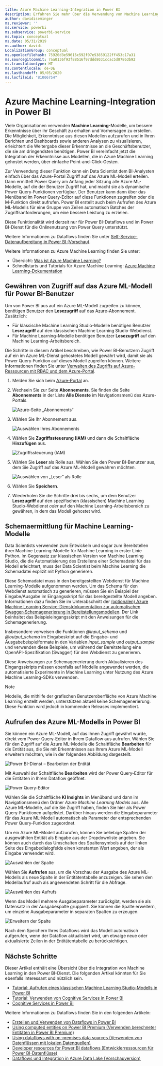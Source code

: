 ```yaml
---
title: Azure Machine Learning-Integration in Power BI
description: Erfahren Sie mehr über die Verwendung von Machine Learning mit Power BI.
author: davidiseminger
ms.reviewer: ''
ms.service: powerbi
ms.subservice: powerbi-service
ms.topic: conceptual
ms.date: 05/31/2019
ms.author: davidi
LocalizationGroup: conceptual
ms.openlocfilehash: 75926d3e59615c592f07e93859122ff453c17a31
ms.sourcegitcommit: 7aa0136f93f88516f97ddd8031ccac5d07863b92
ms.translationtype: HT
ms.contentlocale: de-DE
ms.lasthandoff: 05/05/2020
ms.locfileid: "81006754"
---
```

# <a name="azure-machine-learning-integration-in-power-bi"></a>Azure Machine Learning-Integration in Power BI

Viele Organisationen verwenden **Machine Learning**-Modelle, um bessere Erkenntnisse über ihr Geschäft zu erhalten und Vorhersagen zu erstellen. Die Möglichkeit, Erkenntnisse aus diesen Modellen aufzurufen und in Ihren Berichten und Dashboards sowie anderen Analysen zu visualisieren, erleichtert die Weitergabe dieser Erkenntnisse an die Geschäftsbenutzer, die sie am dringendsten benötigen.  Power BI vereinfacht jetzt die Integration der Erkenntnisse aus Modellen, die in Azure Machine Learning gehostet werden, über einfache Point-and-Click-Gesten.

Zur Verwendung dieser Funktion kann ein Data Scientist dem BI-Analysten einfach über das Azure-Portal Zugriff auf das Azure ML-Modell erteilen.  Dann ermittelt Power Query am Anfang jeder Sitzung alle Azure ML-Modelle, auf die der Benutzer Zugriff hat, und macht sie als dynamische Power Query-Funktionen verfügbar.  Der Benutzer kann dann über das Menüband im Power Query-Editor auf diese Funktionen zugreifen oder die M-Funktion direkt aufrufen. Power BI erstellt auch beim Aufrufen des Azure ML-Modells für eine Gruppe von Zeilen automatisch Batches der Zugriffsanforderungen, um eine bessere Leistung zu erzielen.

Diese Funktionalität wird derzeit nur für Power BI-Dataflows und im Power BI-Dienst für die Onlinenutzung von Power Query unterstützt.

Weitere Informationen zu Dataflows finden Sie unter [Self-Service-Datenaufbereitung in Power BI (Vorschau)](service-dataflows-overview.md).

Weitere Informationen zu Azure Machine Learning finden Sie unter:

- Übersicht:  [Was ist Azure Machine Learning?](https://docs.microsoft.com/azure/machine-learning/service/overview-what-is-azure-ml)
- Schnellstarts und Tutorials für Azure Machine Learning:  [Azure Machine Learning-Dokumentation](https://docs.microsoft.com/azure/machine-learning/)

## <a name="granting-access-to-the-azure-ml-model-to-a-power-bi-user"></a>Gewähren von Zugriff auf das Azure ML-Modell für Power BI-Benutzer

Um von Power BI aus auf ein Azure ML-Modell zugreifen zu können, benötigen Benutzer den **Lesezugriff** auf das Azure-Abonnement.  Zusätzlich:

- Für klassische Machine Learning Studio-Modelle benötigen Benutzer **Lesezugriff** auf den klassischen Machine Learning Studio-Webdienst.
- Für Machine Learning-Modelle benötigen Benutzer **Lesezugriff** auf den Machine Learning-Arbeitsbereich.

Die Schritte in diesem Artikel beschreiben, wie Power BI-Benutzern Zugriff auf ein im Azure ML-Dienst gehostetes Modell gewährt wird, damit sie als Power Query-Funktion auf dieses Modell zugreifen können.  Weitere Informationen finden Sie unter [Verwalten des Zugriffs auf Azure-Ressourcen mit RBAC und dem Azure-Portal](https://docs.microsoft.com/azure/role-based-access-control/role-assignments-portal).

1. Melden Sie sich beim [Azure-Portal](https://portal.azure.com) an.

2. Wechseln Sie zur Seite **Abonnements**. Sie finden die Seite **Abonnements** in der Liste **Alle Dienste** im Navigationsmenü des Azure-Portals.

    ![Azure-Seite „Abonnements“](media/service-machine-learning-integration/machine-learning-integration_01.png)

3. Wählen Sie Ihr Abonnement aus.

    ![Auswählen Ihres Abonnements](media/service-machine-learning-integration/machine-learning-integration_02.png)

4. Wählen Sie **Zugriffssteuerung (IAM)** und dann die Schaltfläche **Hinzufügen** aus.

    ![Zugriffssteuerung (IAM)](media/service-machine-learning-integration/machine-learning-integration_03.png)

5. Wählen Sie **Leser** als Rolle aus. Wählen Sie den Power BI-Benutzer aus, dem Sie Zugriff auf das Azure ML-Modell gewähren möchten.

    ![Auswählen von „Leser“ als Rolle](media/service-machine-learning-integration/machine-learning-integration_04.png)

6. Wählen Sie **Speichern**.

7. Wiederholen Sie die Schritte drei bis sechs, um dem Benutzer **Lesezugriff** auf den spezifischen (klassischen) Machine Learning Studio-Webdienst *oder* auf den Machine Learning-Arbeitsbereich zu gewähren, in dem das Modell gehostet wird.


## <a name="schema-discovery-for-machine-learning-models"></a>Schemaermittlung für Machine Learning-Modelle

Data Scientists verwenden zum Entwickeln und sogar zum Bereitstellen ihrer Machine Learning-Modelle für Machine Learning in erster Linie Python.  Im Gegensatz zur klassischen Version von Machine Learning Studio, die die Automatisierung des Erstellens einer Schemadatei für das Modell erleichtert, muss der Data Scientist beim Machine Learning die Schemadatei explizit mit Python generieren.

Diese Schemadatei muss in den bereitgestellten Webdienst für Machine Learning-Modelle aufgenommen werden. Um das Schema für den Webdienst automatisch zu generieren, müssen Sie ein Beispiel der Eingabe/Ausgabe im Eingangsskript für das bereitgestellte Modell angeben. Informationen dazu finden Sie im Unterabschnitt der [(optionalen) Azure Machine Learning Service-Dienstdokumentation zur automatischen Swagger-Schemagenerierung in Bereitstellungsmodellen](https://docs.microsoft.com/azure/machine-learning/how-to-deploy-and-where#optional-define-model-web-service-schema). Der Link beinhaltet das Beispieleingangsskript mit den Anweisungen für die Schemagenerierung. 

Insbesondere verweisen die Funktionen *\@input_schema* und *\@output_schema* im Eingabeskript auf die Eingabe- und Ausgabebeispielformate in den Variablen *input_sample* und *output_sample* und verwenden diese Beispiele, um während der Bereitstellung eine OpenAPI-Spezifikation (Swagger) für den Webdienst zu generieren.

Diese Anweisungen zur Schemagenerierung durch Aktualisieren des Eingangsskripts müssen ebenfalls auf Modelle angewendet werden, die automatisierte Experimente in Machine Learning unter Nutzung des Azure Machine Learning-SDKs verwenden.

> [!NOTE]
> Modelle, die mithilfe der grafischen Benutzeroberfläche von Azure Machine Learning erstellt werden, unterstützen aktuell keine Schemagenerierung. Diese Funktion wird jedoch in kommenden Releases implementiert. 

## <a name="invoking-the-azure-ml-model-in-power-bi"></a>Aufrufen des Azure ML-Modells in Power BI

Sie können ein Azure ML-Modell, auf das Ihnen Zugriff gewährt wurde, direkt vom Power Query-Editor in Ihrem Dataflow aus aufrufen. Wählen Sie für den Zugriff auf die Azure ML-Modelle die Schaltfläche **Bearbeiten** für die Entität aus, die Sie mit Erkenntnissen aus Ihrem Azure ML-Modell erweitern möchten, wie in der folgenden Abbildung dargestellt.

![Power BI-Dienst – Bearbeiten der Entität](media/service-machine-learning-integration/machine-learning-integration_05.png)

Mit Auswahl der Schaltfläche **Bearbeiten** wird der Power Query-Editor für die Entitäten in Ihrem Dataflow geöffnet.

![Power Query-Editor](media/service-machine-learning-integration/machine-learning-integration_06.png)

Wählen Sie die Schaltfläche **KI Insights** im Menüband und dann im Navigationsmenü den Ordner _Azure Machine Learning Models_ aus. Alle Azure ML-Modelle, auf die Sie Zugriff haben, finden Sie hier als Power Query-Funktionen aufgelistet. Darüber hinaus werden die Eingabeparameter für das Azure ML-Modell automatisch als Parameter der entsprechenden Power Query-Funktion zugeordnet.

Um ein Azure ML-Modell aufzurufen, können Sie beliebige Spalten der ausgewählten Entität als Eingabe aus der Dropdownliste angeben. Sie können auch durch das Umschalten des Spaltensymbols auf der linken Seite des Eingabedialogfelds einen konstanten Wert angeben, der als Eingabe verwendet wird.

![Auswählen der Spalte](media/service-machine-learning-integration/machine-learning-integration_07.png)

Wählen Sie **Aufrufen** aus, um die Vorschau der Ausgabe des Azure ML-Modells als neue Spalte in der Entitätentabelle anzuzeigen. Sie sehen den Modellaufruf auch als angewendeten Schritt für die Abfrage.

![Auswählen des Aufrufs](media/service-machine-learning-integration/machine-learning-integration_08.png)

Wenn das Modell mehrere Ausgabeparameter zurückgibt, werden sie als Datensatz in der Ausgabespalte gruppiert. Sie können die Spalte erweitern, um einzelne Ausgabeparameter in separaten Spalten zu erzeugen.

![Erweitern der Spalte](media/service-machine-learning-integration/machine-learning-integration_09.png)

Nach dem Speichern Ihres Dataflows wird das Modell automatisch aufgerufen, wenn der Dataflow aktualisiert wird, um etwaige neue oder aktualisierte Zeilen in der Entitätentabelle zu berücksichtigen.

## <a name="next-steps"></a>Nächste Schritte

Dieser Artikel enthält eine Übersicht über die Integration von Machine Learning in den Power BI-Dienst. Die folgenden Artikel könnten für Sie ebenfalls interessant und nützlich sein. 

* [Tutorial: Aufrufen eines klassischen Machine Learning Studio-Modells in Power BI](service-tutorial-invoke-machine-learning-model.md)
* [Tutorial: Verwenden von Cognitive Services in Power BI](service-tutorial-use-cognitive-services.md)
* [Cognitive Services in Power BI](service-cognitive-services.md)

Weitere Informationen zu Dataflows finden Sie in den folgenden Artikeln:
* [Erstellen und Verwenden von Dataflows in Power BI](service-dataflows-create-use.md)
* [Using computed entities on Power BI Premium (Verwenden berechneter Entitäten in Power BI Premium)](service-dataflows-computed-entities-premium.md)
* [Using dataflows with on-premises data sources (Verwenden von Datenflüssen mit lokalen Datenquellen)](service-dataflows-on-premises-gateways.md)
* [Developer resources for Power BI dataflows (Entwicklerressourcen für Power BI-Datenflüsse)](service-dataflows-developer-resources.md)
* [Dataflows und Integration in Azure Data Lake (Vorschauversion)](service-dataflows-azure-data-lake-integration.md)


